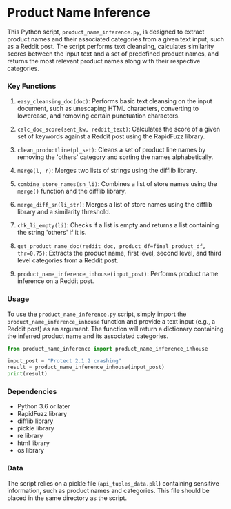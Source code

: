 # Product Name Inference

This Python script, `product_name_inference.py`, is designed to extract product names and their associated categories from a given text input, such as a Reddit post. The script performs text cleansing, calculates similarity scores between the input text and a set of predefined product names, and returns the most relevant product names along with their respective categories.

### Key Functions

1. `easy_cleansing_doc(doc)`: Performs basic text cleansing on the input document, such as unescaping HTML characters, converting to lowercase, and removing certain punctuation characters.

2. `calc_doc_score(sent_kw, reddit_text)`: Calculates the score of a given set of keywords against a Reddit post using the RapidFuzz library.

3. `clean_productline(pl_set)`: Cleans a set of product line names by removing the 'others' category and sorting the names alphabetically.

4. `merge(l, r)`: Merges two lists of strings using the difflib library.

5. `combine_store_names(sn_li)`: Combines a list of store names using the `merge()` function and the difflib library.

6. `merge_diff_sn(li_str)`: Merges a list of store names using the difflib library and a similarity threshold.

7. `chk_li_empty(li)`: Checks if a list is empty and returns a list containing the string 'others' if it is.

8. `get_product_name_doc(reddit_doc, product_df=final_product_df, thr=0.75)`: Extracts the product name, first level, second level, and third level categories from a Reddit post.

9. `product_name_inference_inhouse(input_post)`: Performs product name inference on a Reddit post.

### Usage

To use the `product_name_inference.py` script, simply import the `product_name_inference_inhouse` function and provide a text input (e.g., a Reddit post) as an argument. The function will return a dictionary containing the inferred product name and its associated categories.

```python
from product_name_inference import product_name_inference_inhouse

input_post = "Protect 2.1.2 crashing"
result = product_name_inference_inhouse(input_post)
print(result)
```

### Dependencies

- Python 3.6 or later
- RapidFuzz library
- difflib library
- pickle library
- re library
- html library
- os library

### Data

The script relies on a pickle file (`api_tuples_data.pkl`) containing sensitive information, such as product names and categories. This file should be placed in the same directory as the script.